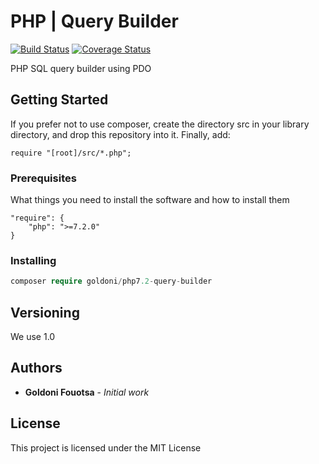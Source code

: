 # PHP  | Query Builder

[![Build Status](https://travis-ci.org/fgoldoni/QueryBuilder.svg?branch=master)](https://travis-ci.org/fgoldoni/QueryBuilder)
[![Coverage Status](https://coveralls.io/repos/github/fgoldoni/QueryBuilder/badge.svg?branch=master)](https://coveralls.io/github/fgoldoni/QueryBuilder?branch=master)

PHP SQL query builder using PDO

## Getting Started

If you prefer not to use composer, create the directory src in your library directory, and drop this repository into it. Finally, add:
```
require "[root]/src/*.php";
```
### Prerequisites

What things you need to install the software and how to install them

```
"require": {
    "php": ">=7.2.0"
}
```

### Installing

```php
composer require goldoni/php7.2-query-builder
```

## Versioning

We use 1.0

## Authors

* **Goldoni Fouotsa** - *Initial work*

## License

This project is licensed under the MIT License
